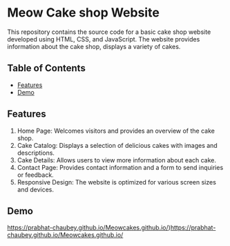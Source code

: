 # Meow Cake shop Website

This repository contains the source code for a basic cake shop website developed using HTML, CSS, and JavaScript. The website provides information about the cake shop, displays a variety of cakes.

## Table of Contents

- [Features](#features)
- [Demo](#demo)


## Features

1. Home Page: Welcomes visitors and provides an overview of the cake shop.
2. Cake Catalog: Displays a selection of delicious cakes with images and descriptions.
3. Cake Details: Allows users to view more information about each cake.
6. Contact Page: Provides contact information and a form to send inquiries or feedback.
7. Responsive Design: The website is optimized for various screen sizes and devices.

## Demo

https://prabhat-chaubey.github.io/Meowcakes.github.io/)https://prabhat-chaubey.github.io/Meowcakes.github.io/




